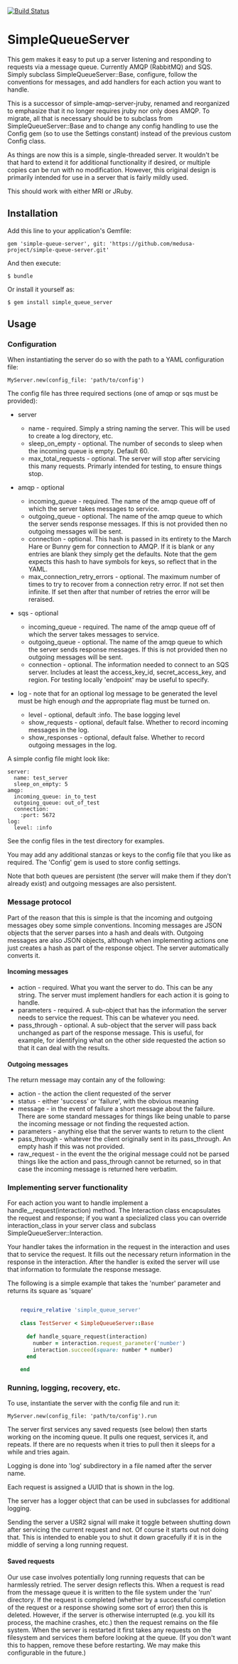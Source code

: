 [![Build Status](https://travis-ci.org/medusa-project/simple-queue-server.svg?branch=master)](https://travis-ci.org/medusa-project/simple-queue-server)

# SimpleQueueServer

This gem makes it easy to put up a server listening and responding to requests via a message queue. 
Currently AMQP (RabbitMQ) and SQS. Simply subclass SimpleQueueServer::Base,
configure, follow the conventions for messages, and add handlers for each action you want to handle.

This is a successor of simple-amqp-server-jruby, renamed and reorganized to emphasize that it
no longer requires jruby nor only does AMQP. To migrate, all that is necessary should be to subclass from
SimpleQueueServer::Base and to change any config handling to use the Config gem (so to use the Settings 
constant) instead of the previous custom Config class.

As things are now this is a simple, single-threaded server. It wouldn't be that hard to extend it for additional
functionality if desired, or multiple copies can be run with no modification. However, this original design
is primarily intended for use in a server that is fairly mildly used.

This should work with either MRI or JRuby.

## Installation

Add this line to your application's Gemfile:

    gem 'simple-queue-server', git: 'https://github.com/medusa-project/simple-queue-server.git'

And then execute:

    $ bundle

Or install it yourself as:

    $ gem install simple_queue_server

## Usage

### Configuration

When instantiating the server do so with the path to a YAML configuration file:

    MyServer.new(config_file: 'path/to/config')
    
The config file has three required sections (one of amqp or sqs must be provided):

* server
    - name - required. Simply a string naming the server. This will be used to create a log directory, etc.
    - sleep_on_empty - optional. The number of seconds to sleep when the incoming queue is empty. Default 60.
    - max_total_requests - optional. The server will stop after servicing this many requests. Primarly intended
      for testing, to ensure things stop.

* amqp - optional
    - incoming_queue - required. The name of the amqp queue off of which the server takes messages to service.
    - outgoing_queue - optional. The name of the amqp queue to which the server sends response messages. If this
     is not provided then no outgoing messages will be sent.
    - connection - optional. This hash is passed in its entirety to the March Hare or Bunny gem for connection to AMQP. If it is
     blank or any entries are blank they simply get the defaults. Note that the gem expects this hash to have 
      symbols for keys, so reflect that in the YAML.
    - max_connection_retry_errors - optional. The maximum number of times to try to recover from a connection
      retry error. If not set then infinite. If set then after that number of retries the error will be 
      reraised.
* sqs - optional
    - incoming_queue - required. The name of the amqp queue off of which the server takes messages to service.
    - outgoing_queue - optional. The name of the amqp queue to which the server sends response messages. If this
     is not provided then no outgoing messages will be sent.
    - connection - optional. The information needed to connect to an SQS server. Includes at least the access_key_id,
      secret_access_key, and region. For testing locally 'endpoint' may be useful to specify.
          
* log - note that for an optional log message to be generated the level must be high enough *and* the appropriate 
flag must be turned on.
    - level - optional, default :info. The base logging level
    - show_requests - optional, default false. Whether to record incoming messages in the log.
    - show_responses - optional, default false. Whether to record outgoing messages in the log.
      
A simple config file might look like:
      
    server:
      name: test_server
      sleep_on_empty: 5
    amqp:
      incoming_queue: in_to_test
      outgoing_queue: out_of_test
      connection:
        :port: 5672  
    log:
      level: :info
  
See the config files in the test directory for examples.
  
You may add any additional stanzas or keys to the config file that you like as required. The 'Config' gem is used
to store config settings.

Note that both queues are persistent (the server will make them if they don't already exist) and outgoing messages
 are also persistent. 

### Message protocol

Part of the reason that this is simple is that the incoming and outgoing messages obey some simple conventions. 
Incoming messages are JSON objects that the server parses into a hash and deals with. Outgoing messages are also
JSON objects, although when implementing actions one just creates a hash as part of the response object. The server
automatically converts it. 

#### Incoming messages

  * action - required. What you want the server to do. This can be any string. The server must implement handlers
  for each action it is going to handle.
  * parameters - required. A sub-object that has the information the server needs to service the request. This can 
  be whatever you need.
  * pass_through - optional. A sub-object that the server will pass back unchanged as part of the response message. 
   This is useful, for example, for identifying what on the other side requested the action so that it can deal with
   the results.

#### Outgoing messages

The return message may contain any of the following:

  * action - the action the client requested of the server
  * status - either 'success' or 'failure', with the obvious meaning
  * message - in the event of failure a short message about the failure. There are some standard messages for
  things like being unable to parse the incoming message or not finding the requested action.
  * parameters - anything else that the server wants to return to the client
  * pass_through - whatever the client originally sent in its pass_through. An empty hash if this was not provided.
  * raw_request - in the event the the original message could not be parsed things like the action and pass_through
  cannot be returned, so in that case the incoming message is returned here verbatim.

### Implementing server functionality

For each action you want to handle implement a handle_<action>_request(interaction) method. The Interaction class
encapsulates the request and response; if you want a specialized class you can override interaction_class in your
server class and subclass SimpleQueueServer::Interaction.

Your handler takes the information in the request in the interaction and uses that to service the request. It fills out
the necessary return information in the response in the interaction. After the handler is exited the server will use that 
information to formulate the response message.

The following is a simple example that takes the 'number' parameter and returns its square as 'square'

```ruby

    require_relative 'simple_queue_server'
    
    class TestServer < SimpleQueueServer::Base
    
      def handle_square_request(interaction)
        number = interaction.request_parameter('number')
        interaction.succeed(square: number * number)
      end
    
    end
```

### Running, logging, recovery, etc.

To use, instantiate the server with the config file and run it:

    MyServer.new(config_file: 'path/to/config').run

The server first services any saved requests (see below) then starts working on the incoming queue. It pulls one request,
services it, and repeats. If there are no requests when it tries to pull then it sleeps for a while and tries again.

Logging is done into 'log' subdirectory in a file named after the server name.

Each request is assigned a UUID that is shown in the log.

The server has a logger object that can be used in subclasses for additional logging.

Sending the server a USR2 signal will make it toggle between shutting down after servicing the current request and not.
Of course it starts out not doing that. This is intended to enable you to shut it down gracefully if it is in the middle
of serving a long running request.

#### Saved requests

Our use case involves potentially long running requests that can be harmlessly retried. The server design reflects this.
When a request is read from the message queue it is written to the file system under the 'run' directory. If the request
is completed (whether by a successful completion of the request or a response showing some sort of error) then this is 
deleted. However, if the server is otherwise interrupted (e.g. you kill its process, the machine crashes, etc.) then the
request remains on the file system. When the server is restarted it first takes any requests on the filesystem and services
them before looking at the queue. (If you don't want this to happen, remove these before restarting. We may make this
configurable in the future.)
